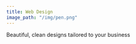 ```yaml
---
title: Web Design
image_path: "/img/pen.png"
---
```


Beautiful, clean designs tailored to your business
